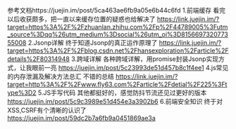 参考文档https://juejin.im/post/5ca463ae6fb9a05e6b44c6fd
1.前端缓存  看完以后收获颇多，把一直以来缓存位置的疑惑也给解决了 
https://link.juejin.im/?target=https%3A%2F%2Fzhuanlan.zhihu.com%2Fp%2F44789005%3Futm_source%3Dqq%26utm_medium%3Dsocial%26utm_oi%3D815669732077355008
2.Jsonp详解 终于知道Jsonp的真正运作原理了
https://link.juejin.im/?target=https%3A%2F%2Fblog.csdn.net%2Fhansexploration%2Farticle%2Fdetails%2F80314948
3.跨域详解 各种跨域详解，用promise封装Jsonp实现方式，让我眼前一亮
https://juejin.im/post/5c23993de51d457b8c1f4ee1
4.js常见的内存泄漏及解决方法总汇 不错的总结
https://link.juejin.im/?target=http%3A%2F%2Fwww.fly63.com%2Farticle%2Fdetial%2F225%3Ftype%3D2
5.JS手写代码 其他都挺好的，感觉防抖节流还见过更好的版本
https://juejin.im/post/5c9c3989e51d454e3a3902b6
6.前端安全知识 终于对XSS,CSRF有个清晰的认识了
https://juejin.im/post/59dc2b7a6fb9a0451869ae3a